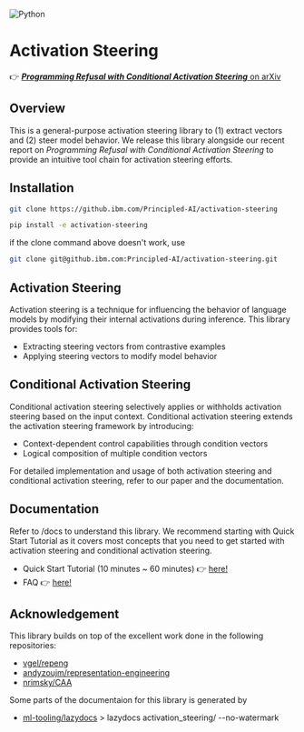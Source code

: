 ![Python](https://img.shields.io/badge/python-3.10+-blue.svg)

# Activation Steering

👉 [***Programming Refusal with Conditional Activation Steering*** on arXiv](https://arxiv.org/abs/2408.09111)

## Overview

This is a general-purpose activation steering library to (1) extract vectors and (2) steer model behavior. We release this library alongside our recent report on *Programming Refusal with Conditional Activation Steering* to provide an intuitive tool chain for activation steering efforts.

## Installation
```bash
git clone https://github.ibm.com/Principled-AI/activation-steering

pip install -e activation-steering
```

if the clone command above doesn't work, use
```bash
git clone git@github.ibm.com:Principled-AI/activation-steering.git
```
## Activation Steering
Activation steering is a technique for influencing the behavior of language models by modifying their internal activations during inference. This library provides tools for:

- Extracting steering vectors from contrastive examples
- Applying steering vectors to modify model behavior

## Conditional Activation Steering
Conditional activation steering selectively applies or withholds activation steering based on the input context. Conditional activation steering extends the activation steering framework by introducing:

- Context-dependent control capabilities through condition vectors
- Logical composition of multiple condition vectors 

For detailed implementation and usage of both activation steering and conditional activation steering, refer to our paper and the documentation.

## Documentation
Refer to /docs to understand this library. We recommend starting with Quick Start Tutorial as it covers most concepts that you need to get started with activation steering and conditional activation steering.

- Quick Start Tutorial (10 minutes ~ 60 minutes) 👉 [here!](docs/quickstart.md)
- FAQ 👉 [here!](docs/faq.md)

## Acknowledgement
This library builds on top of the excellent work done in the following repositories:

- [vgel/repeng](https://github.com/vgel/repeng)
- [andyzoujm/representation-engineering](https://github.com/andyzoujm/representation-engineering)
- [nrimsky/CAA](https://github.com/nrimsky/CAA)

Some parts of the documentaion for this library is generated by 

- [ml-tooling/lazydocs](https://github.com/ml-tooling/lazydocs) > lazydocs activation_steering/ --no-watermark